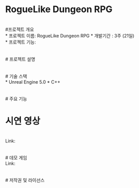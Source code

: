 RogueLike Dungeon RPG
<br/>
========================
<br/>
#프로젝트 개요
<br/>
* 프로젝트 이름: RogueLike Dungeon RPG   
* 개발기간     : 3주 (21일)
<br/>
* 프로젝트 기능:  
<br/>
<br/>
<br/>
# 프로젝트 설명
<br/>
<br/>
<br/>
# 기술 스택
<br/>
* Unreal Engine 5.0
* C++
<br/>
<br/>
<br/>
# 주요 기능
<br/>

# 시연 영상  
<br/>  
Link: <https://youtu.be/Mv7Js-H_1Fs>
<br/>
<br/>
<br/>
# 데모 게임  
<br/>
Link: <https://drive.google.com/drive/folders/1hdFNzMMcoeUXZYR0jCBAGlrTzEqohP5N?usp=sharing>
<br/>
<br/>
<br/>
# 저작권 및 라이선스
<br/>
<br/>
<br/>

